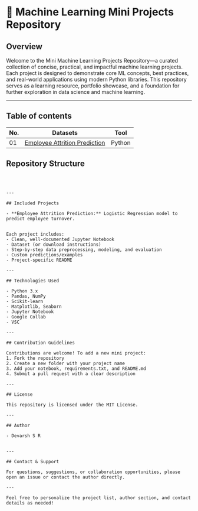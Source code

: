 
# 🧠 Machine Learning Mini Projects Repository

## Overview

Welcome to the Mini Machine Learning Projects Repository—a curated collection of concise, practical, and impactful machine learning projects. Each project is designed to demonstrate core ML concepts, best practices, and real-world applications using modern Python libraries. This repository serves as a learning resource, portfolio showcase, and a foundation for further exploration in data science and machine learning.

---


## Table of contents
| No. 	| Datasets 																										| Tool   	|
|---	| ---      																										| ---	 	|	
|01		|[Employee Attrition Prediction](Employee-Attrition-Prediction)										| Python 	|


## Repository Structure

```



---

## Included Projects

- **Employee Attrition Prediction:** Logistic Regression model to predict employee turnover.


Each project includes:
- Clean, well-documented Jupyter Notebook
- Dataset (or download instructions)
- Step-by-step data preprocessing, modeling, and evaluation
- Custom predictions/examples
- Project-specific README

---

## Technologies Used

- Python 3.x
- Pandas, NumPy
- Scikit-learn
- Matplotlib, Seaborn
- Jupyter Notebook
- Google Collab
- VSC

---

## Contribution Guidelines

Contributions are welcome! To add a new mini project:
1. Fork the repository
2. Create a new folder with your project name
3. Add your notebook, requirements.txt, and README.md
4. Submit a pull request with a clear description

---

## License

This repository is licensed under the MIT License.

---

## Author

- Devarsh S R


---

## Contact & Support

For questions, suggestions, or collaboration opportunities, please open an issue or contact the author directly.

---

Feel free to personalize the project list, author section, and contact details as needed!
